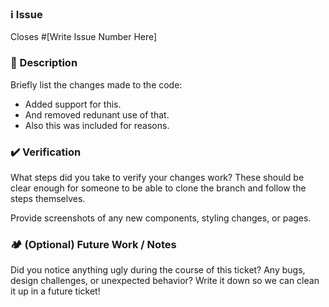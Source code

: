 ### ℹ️ Issue

Closes #[Write Issue Number Here]

### 📝 Description

Briefly list the changes made to the code:

- Added support for this.
- And removed redunant use of that.
- Also this was included for reasons.

### ✔️ Verification

What steps did you take to verify your changes work? These should be clear enough for someone to be able to clone the branch and follow the steps themselves. 

Provide screenshots of any new components, styling changes, or pages. 

### 🏕️ (Optional) Future Work / Notes

Did you notice anything ugly during the course of this ticket? Any bugs, design challenges, or unexpected behavior? Write it down so we can clean it up in a future ticket!
